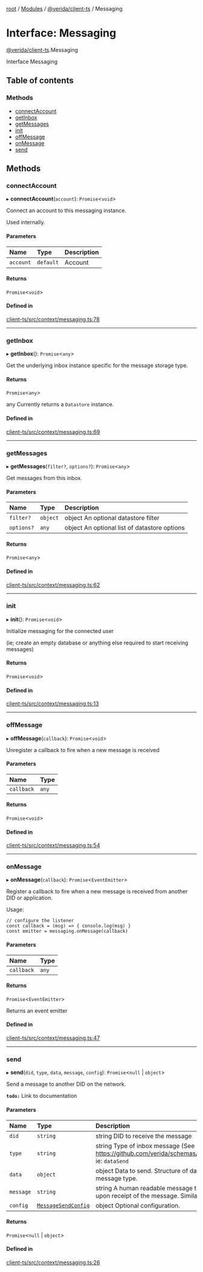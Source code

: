 [root](../README.md) / [Modules](../modules.md) / [@verida/client-ts](../modules/verida_client_ts.md) / Messaging

# Interface: Messaging

[@verida/client-ts](../modules/verida_client_ts.md).Messaging

Interface Messaging

## Table of contents

### Methods

- [connectAccount](verida_client_ts.Messaging.md#connectaccount)
- [getInbox](verida_client_ts.Messaging.md#getinbox)
- [getMessages](verida_client_ts.Messaging.md#getmessages)
- [init](verida_client_ts.Messaging.md#init)
- [offMessage](verida_client_ts.Messaging.md#offmessage)
- [onMessage](verida_client_ts.Messaging.md#onmessage)
- [send](verida_client_ts.Messaging.md#send)

## Methods

### connectAccount

▸ **connectAccount**(`account`): `Promise`<`void`\>

Connect an account to this messaging instance.

Used internally.

#### Parameters

| Name | Type | Description |
| :------ | :------ | :------ |
| `account` | `default` | Account |

#### Returns

`Promise`<`void`\>

#### Defined in

[client-ts/src/context/messaging.ts:78](https://github.com/verida/verida-js/blob/a39619b/packages/client-ts/src/context/messaging.ts#L78)

___

### getInbox

▸ **getInbox**(): `Promise`<`any`\>

Get the underlying inbox instance specific for the message storage type.

#### Returns

`Promise`<`any`\>

any Currently returns a `Datastore` instance.

#### Defined in

[client-ts/src/context/messaging.ts:69](https://github.com/verida/verida-js/blob/a39619b/packages/client-ts/src/context/messaging.ts#L69)

___

### getMessages

▸ **getMessages**(`filter?`, `options?`): `Promise`<`any`\>

Get messages from this inbox.

#### Parameters

| Name | Type | Description |
| :------ | :------ | :------ |
| `filter?` | `object` | object An optional datastore filter |
| `options?` | `any` | object An optional list of datastore options |

#### Returns

`Promise`<`any`\>

#### Defined in

[client-ts/src/context/messaging.ts:62](https://github.com/verida/verida-js/blob/a39619b/packages/client-ts/src/context/messaging.ts#L62)

___

### init

▸ **init**(): `Promise`<`void`\>

Initialize messaging for the connected user

(ie; create an empty database or anything else required to start receiving messages)

#### Returns

`Promise`<`void`\>

#### Defined in

[client-ts/src/context/messaging.ts:13](https://github.com/verida/verida-js/blob/a39619b/packages/client-ts/src/context/messaging.ts#L13)

___

### offMessage

▸ **offMessage**(`callback`): `Promise`<`void`\>

Unregister a callback to fire when a new message is received

#### Parameters

| Name | Type |
| :------ | :------ |
| `callback` | `any` |

#### Returns

`Promise`<`void`\>

#### Defined in

[client-ts/src/context/messaging.ts:54](https://github.com/verida/verida-js/blob/a39619b/packages/client-ts/src/context/messaging.ts#L54)

___

### onMessage

▸ **onMessage**(`callback`): `Promise`<`EventEmitter`\>

Register a callback to fire when a new message is received from another DID or application.

Usage:

```
// configure the listener
const callback = (msg) => { console.log(msg) }
const emitter = messaging.onMessage(callback)
```

#### Parameters

| Name | Type |
| :------ | :------ |
| `callback` | `any` |

#### Returns

`Promise`<`EventEmitter`\>

Returns an event emitter

#### Defined in

[client-ts/src/context/messaging.ts:47](https://github.com/verida/verida-js/blob/a39619b/packages/client-ts/src/context/messaging.ts#L47)

___

### send

▸ **send**(`did`, `type`, `data`, `message`, `config`): `Promise`<``null`` \| `object`\>

Send a message to another DID on the network.

**`todo:`** Link to documentation

#### Parameters

| Name | Type | Description |
| :------ | :------ | :------ |
| `did` | `string` | string DID to receive the message |
| `type` | `string` | string Type of inbox message (See https://github.com/verida/schemas/tree/master/schemas/inbox/type). ie: `dataSend` |
| `data` | `object` | object Data to send. Structure of data will depend on the inbox message type. |
| `message` | `string` | string A human readable message that will be displayed to the user upon receipt of the message. Similar to an email subject. |
| `config` | [`MessageSendConfig`](verida_client_ts.ContextInterfaces.MessageSendConfig.md) | object Optional configuration. |

#### Returns

`Promise`<``null`` \| `object`\>

#### Defined in

[client-ts/src/context/messaging.ts:26](https://github.com/verida/verida-js/blob/a39619b/packages/client-ts/src/context/messaging.ts#L26)
